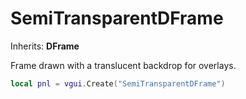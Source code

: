 # SemiTransparentDFrame

Inherits: **DFrame**

Frame drawn with a translucent backdrop for overlays.

```lua
local pnl = vgui.Create("SemiTransparentDFrame")
```
